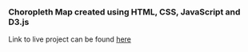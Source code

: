 ### Choropleth Map created using HTML, CSS, JavaScript and D3.js

Link to live project can be found [here](https://codepen.io/sourabbanka22/full/zYvORmO)